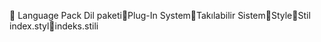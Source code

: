       Language Pack
   Dil paketi   Plug-In System   Takılabilir Sistem   Style   Stil
   index.styl   indeks.stili